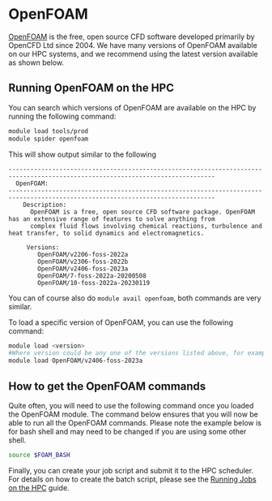 # OpenFOAM

[OpenFOAM](https://www.openfoam.com/) is the free, open source CFD software developed primarily by OpenCFD Ltd since 2004. We have many versions of OpenFOAM available on our HPC systems, and we recommend using the latest version available as shown below.

## Running OpenFOAM on the HPC

You can search which versions of OpenFOAM are available on the HPC by running the following command:

```bash
module load tools/prod
module spider openfoam
```

This will show output similar to the following
```text
-------------------------------------------------------------------------------------------------------------------------------    
  OpenFOAM:
-------------------------------------------------------------------------------------------------------------------------------    
    Description:
      OpenFOAM is a free, open source CFD software package. OpenFOAM has an extensive range of features to solve anything from     
      complex fluid flows involving chemical reactions, turbulence and heat transfer, to solid dynamics and electromagnetics.      

     Versions:
        OpenFOAM/v2206-foss-2022a
        OpenFOAM/v2306-foss-2022b
        OpenFOAM/v2406-foss-2023a
        OpenFOAM/7-foss-2022a-20200508
        OpenFOAM/10-foss-2022a-20230119
```
You can of course also do `module avail openfoam`, both commands are very similar.

To load a specific version of OpenFOAM, you can use the following command:

```bash
module load <version>
#Where version could be any one of the versions listed above, for example
module load OpenFOAM/v2406-foss-2023a
```

## How to get the OpenFOAM commands

Quite often, you will need to use the following command once you loaded the OpenFOAM module. The command below ensures that you will now be able to run all the OpenFOAM commands. Please note the example below is for bash shell and may need to be changed if you are using some other shell.

```bash
source $FOAM_BASH
```

Finally, you can create your job script and submit it to the HPC scheduler. For details on how to create the batch script, please see the [Running Jobs on the HPC](../../getting-started/running-your-first-job.md) guide.
